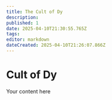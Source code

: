 ```yaml
---
title: The Cult of Dy
description: 
published: 1
date: 2025-04-10T21:30:55.765Z
tags: 
editor: markdown
dateCreated: 2025-04-10T21:26:07.866Z
---
```


# Cult of Dy
Your content here